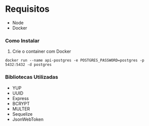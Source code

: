 # Requisitos

- Node
- Docker

### Como Instalar

1. Crie o container com Docker

```docker run --name api-postgres -e POSTGRES_PASSWORD=postgres -p 5432:5432 -d postgres
docker run --name api-postgres -e POSTGRES_PASSWORD=postgres -p 5432:5432 -d postgres
```

### Bibliotecas Utilizadas

- YUP
- UUID
- Express
- BCRYPT
- MULTER
- Sequelize
- JsonWebToken

